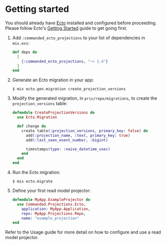 # Getting started

You should already have [Ecto](https://github.com/elixir-ecto/ecto) installed and configured before proceeding. Please follow Ecto's [Getting Started](https://hexdocs.pm/ecto/getting-started.html) guide to get going first.

1. Add `:commanded_ecto_projections` to your list of dependencies in `mix.exs`:

    ```elixir
    def deps do
      [
        {:commanded_ecto_projections, "~> 1.4"}
      ]
    end
    ```

2. Generate an Ecto migration in your app:

    ```console
    $ mix ecto.gen.migration create_projection_versions
    ```

3. Modify the generated migration, in `priv/repo/migrations`, to create the `projection_versions` table:

    ```elixir
    defmodule CreateProjectionVersions do
      use Ecto.Migration

      def change do
        create table(:projection_versions, primary_key: false) do
          add(:projection_name, :text, primary_key: true)
          add(:last_seen_event_number, :bigint)

          timestamps(type: :naive_datetime_usec)
        end
      end
    end
    ```

5. Run the Ecto migration:

    ```console
    $ mix ecto.migrate
    ```

6. Define your first read model projector:

    ```elixir
    defmodule MyApp.ExampleProjector do
      use Commanded.Projections.Ecto,
        application: MyApp.Application,
        repo: MyApp.Projections.Repo,
        name: "example_projection"
    end
    ```

Refer to the Usage guide for more detail on how to configure and use a read model projector.
